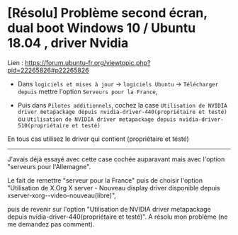 # [Résolu] Problème second écran, dual boot Windows 10 / Ubuntu 18.04 , driver Nvidia

Lien : https://forum.ubuntu-fr.org/viewtopic.php?pid=22265826#p22265826



- Dans `logiciels et mises à jour` -> `logiciels Ubuntu` -> `Télécharger depuis` mettre l'option `Serveurs pour la France`, 

- Puis dans `Pilotes additionnels`, cochez la case `Utilisation de NVIDIA driver metapackage depuis nvidia-driver-440(propriétaire et testé)` ou `Utilisation de NVIDIA driver metapackage depuis nvidia-driver-510(propriétaire et testé)`

En tous cas utilisez le driver qui contient (propriétaire et testé)

---------------------------------------------------------------------------------------

J'avais déjà essayé avec cette case cochée auparavant mais avec l'option "serveurs pour l'Allemagne". 

Le fait de remettre "serveur pour la France" puis de choisir l'option "Utilisation de X.Org X server - Nouveau display driver disponible depuis xserver-xorg--video-nouveau(libre)", 

puis de revenir sur l'option "Utilisation de NVIDIA driver metapackage depuis nvidia-driver-440(propriétaire et testé)". A résolu mon problème (ne me demandez pas comment).
